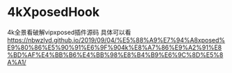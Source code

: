 # 4kXposedHook
4k全景看破解vipxposed插件源码
具体可以看  https://nbwzlyd.github.io/2019/09/04/%E5%88%A9%E7%94%A8xposed%E9%80%86%E5%90%91%E6%9F%904k%E8%A7%86%E9%A2%91%E8%BD%AF%E4%BB%B6%E4%BB%98%E8%B4%B9%E6%9C%8D%E5%8A%A1/
